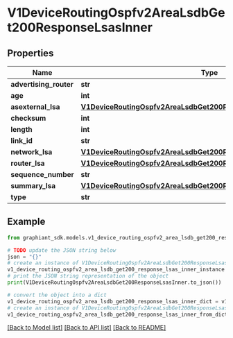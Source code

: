 # V1DeviceRoutingOspfv2AreaLsdbGet200ResponseLsasInner


## Properties

Name | Type | Description | Notes
------------ | ------------- | ------------- | -------------
**advertising_router** | **str** |  | [optional] 
**age** | **int** |  | [optional] 
**asexternal_lsa** | [**V1DeviceRoutingOspfv2AreaLsdbGet200ResponseLsasInnerAsexternalLsa**](V1DeviceRoutingOspfv2AreaLsdbGet200ResponseLsasInnerAsexternalLsa.md) |  | [optional] 
**checksum** | **int** |  | [optional] 
**length** | **int** |  | [optional] 
**link_id** | **str** |  | [optional] 
**network_lsa** | [**V1DeviceRoutingOspfv2AreaLsdbGet200ResponseLsasInnerNetworkLsa**](V1DeviceRoutingOspfv2AreaLsdbGet200ResponseLsasInnerNetworkLsa.md) |  | [optional] 
**router_lsa** | [**V1DeviceRoutingOspfv2AreaLsdbGet200ResponseLsasInnerRouterLsa**](V1DeviceRoutingOspfv2AreaLsdbGet200ResponseLsasInnerRouterLsa.md) |  | [optional] 
**sequence_number** | **str** |  | [optional] 
**summary_lsa** | [**V1DeviceRoutingOspfv2AreaLsdbGet200ResponseLsasInnerSummaryLsa**](V1DeviceRoutingOspfv2AreaLsdbGet200ResponseLsasInnerSummaryLsa.md) |  | [optional] 
**type** | **str** |  | [optional] 

## Example

```python
from graphiant_sdk.models.v1_device_routing_ospfv2_area_lsdb_get200_response_lsas_inner import V1DeviceRoutingOspfv2AreaLsdbGet200ResponseLsasInner

# TODO update the JSON string below
json = "{}"
# create an instance of V1DeviceRoutingOspfv2AreaLsdbGet200ResponseLsasInner from a JSON string
v1_device_routing_ospfv2_area_lsdb_get200_response_lsas_inner_instance = V1DeviceRoutingOspfv2AreaLsdbGet200ResponseLsasInner.from_json(json)
# print the JSON string representation of the object
print(V1DeviceRoutingOspfv2AreaLsdbGet200ResponseLsasInner.to_json())

# convert the object into a dict
v1_device_routing_ospfv2_area_lsdb_get200_response_lsas_inner_dict = v1_device_routing_ospfv2_area_lsdb_get200_response_lsas_inner_instance.to_dict()
# create an instance of V1DeviceRoutingOspfv2AreaLsdbGet200ResponseLsasInner from a dict
v1_device_routing_ospfv2_area_lsdb_get200_response_lsas_inner_from_dict = V1DeviceRoutingOspfv2AreaLsdbGet200ResponseLsasInner.from_dict(v1_device_routing_ospfv2_area_lsdb_get200_response_lsas_inner_dict)
```
[[Back to Model list]](../README.md#documentation-for-models) [[Back to API list]](../README.md#documentation-for-api-endpoints) [[Back to README]](../README.md)


